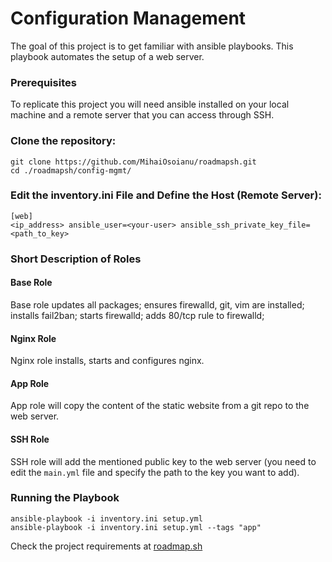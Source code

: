 # Configuration Management
The goal of this project is to get familiar with ansible playbooks. This playbook automates the setup of a web server.

### Prerequisites
To replicate this project you will need ansible installed on your local machine and a remote server that you can access through SSH.

### Clone the repository:
```
git clone https://github.com/MihaiOsoianu/roadmapsh.git
cd ./roadmapsh/config-mgmt/
```

### Edit the inventory.ini File and Define the Host (Remote Server):
```
[web]
<ip_address> ansible_user=<your-user> ansible_ssh_private_key_file=<path_to_key>
```

### Short Description of Roles

#### Base Role
Base role updates all packages; ensures firewalld, git, vim are installed; installs fail2ban; starts firewalld; adds 80/tcp rule to firewalld;

#### Nginx Role
Nginx role installs, starts and configures nginx.

#### App Role
App role will copy the content of the static website from a git repo to the web server.

#### SSH Role
SSH role will add the mentioned public key to the web server (you need to edit the `main.yml` file and specify the path to the key you want to add).

### Running the Playbook
```
ansible-playbook -i inventory.ini setup.yml
ansible-playbook -i inventory.ini setup.yml --tags "app"
```

Check the project requirements at [roadmap.sh](https://roadmap.sh/projects/configuration-management)